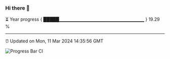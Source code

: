 ### Hi there 👋

⏳ Year progress { █████▁▁▁▁▁▁▁▁▁▁▁▁▁▁▁▁▁▁▁▁▁▁▁▁▁ } 19.29 %

---

⏰ Updated on Mon, 11 Mar 2024 14:35:56 GMT

![Progress Bar CI](https://github.com/IshwaranRudhara/GIT-ACTION/workflows/Progress%20Bar%20CI/badge.svg)

